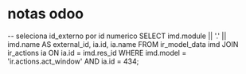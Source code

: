 # notas odoo

-- seleciona id_externo por id numerico
SELECT
    imd.module || '.' || imd.name AS external_id,
    ia.id,
    ia.name
FROM
    ir_model_data imd
JOIN
    ir_actions ia ON ia.id = imd.res_id
WHERE
    imd.model = 'ir.actions.act_window'
    AND ia.id = 434;
